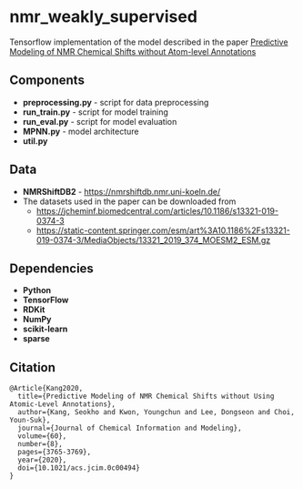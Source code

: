 # nmr_weakly_supervised
Tensorflow implementation of the model described in the paper [Predictive Modeling of NMR Chemical Shifts without Atom-level Annotations](https://doi.org/10.1021/acs.jcim.0c00494)

## Components
- **preprocessing.py** - script for data preprocessing
- **run_train.py** - script for model training
- **run_eval.py** - script for model evaluation
- **MPNN.py** - model architecture
- **util.py**

## Data
- **NMRShiftDB2** - https://nmrshiftdb.nmr.uni-koeln.de/
- The datasets used in the paper can be downloaded from
  - https://jcheminf.biomedcentral.com/articles/10.1186/s13321-019-0374-3
  - https://static-content.springer.com/esm/art%3A10.1186%2Fs13321-019-0374-3/MediaObjects/13321_2019_374_MOESM2_ESM.gz
  
## Dependencies
- **Python**
- **TensorFlow**
- **RDKit**
- **NumPy**
- **scikit-learn**
- **sparse**

## Citation
```
@Article{Kang2020,
  title={Predictive Modeling of NMR Chemical Shifts without Using Atomic-Level Annotations},
  author={Kang, Seokho and Kwon, Youngchun and Lee, Dongseon and Choi, Youn-Suk},
  journal={Journal of Chemical Information and Modeling},
  volume={60},
  number={8},
  pages={3765-3769},
  year={2020},
  doi={10.1021/acs.jcim.0c00494}
}
```

